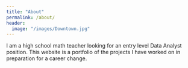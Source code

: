 ```yaml
---
title: "About"
permalink: /about/
header:
  image: "/images/Downtown.jpg"
---
```


I am a high school math teacher looking for an entry level Data Analyst position.
This website is a portfolio of the projects I have worked on in preparation for
a career change.
